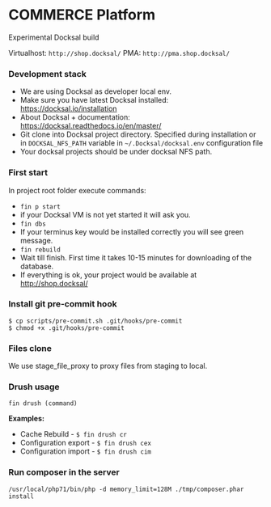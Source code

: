 # COMMERCE Platform

Experimental Docksal build

Virtualhost: `http://shop.docksal/`
PMA: `http://pma.shop.docksal/`


### Development stack

* We are using Docksal as developer local env.
* Make sure you have latest Docksal installed: https://docksal.io/installation 
* About Docksal + documentation: https://docksal.readthedocs.io/en/master/
* Git clone into Docksal project directory. Specified during installation or in 
`DOCKSAL_NFS_PATH` variable in `~/.Docksal/docksal.env` configuration file
* Your docksal projects should be under docksal NFS path.


### First start
In project root folder execute commands:
* `fin p start`
*  if your Docksal VM is not yet started it will ask you.
* `fin dbs`
* If your terminus key would be installed correctly you will see green message.
* `fin rebuild`
* Wait till finish. First time it takes 10-15 minutes for downloading of the database. 
* If everything is ok, your project would be available at http://shop.docksal/

### Install git pre-commit hook

```
$ cp scripts/pre-commit.sh .git/hooks/pre-commit
$ chmod +x .git/hooks/pre-commit
```

### Files clone
We use stage_file_proxy to proxy files from staging to local. 

### Drush usage

`fin drush (command)`

**Examples:**
 
* Cache Rebuild -         `$ fin drush cr`
* Configuration export -  `$ fin drush cex` 
* Configuration import -  `$ fin drush cim`

### Run composer in the server
`/usr/local/php71/bin/php -d memory_limit=128M ./tmp/composer.phar install`